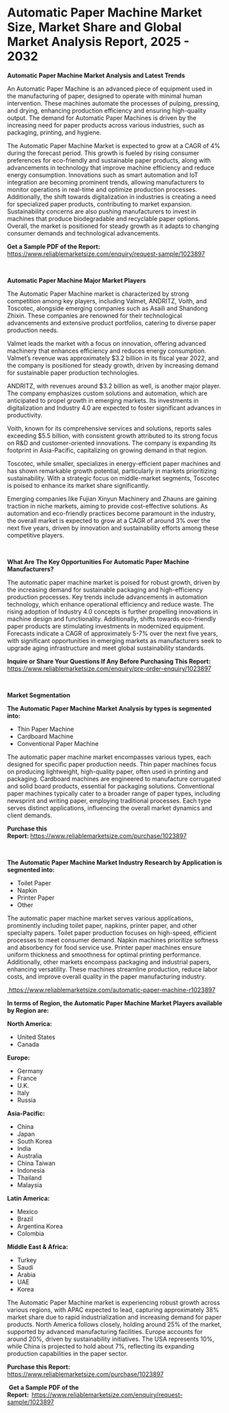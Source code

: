 <p><h1>Automatic Paper Machine Market Size, Market Share and Global Market Analysis Report, 2025 - 2032</h1></p><p><strong>Automatic Paper Machine Market Analysis and Latest Trends</strong></p>
<p><p>An Automatic Paper Machine is an advanced piece of equipment used in the manufacturing of paper, designed to operate with minimal human intervention. These machines automate the processes of pulping, pressing, and drying, enhancing production efficiency and ensuring high-quality output. The demand for Automatic Paper Machines is driven by the increasing need for paper products across various industries, such as packaging, printing, and hygiene.</p><p>The Automatic Paper Machine Market is expected to grow at a CAGR of 4% during the forecast period. This growth is fueled by rising consumer preferences for eco-friendly and sustainable paper products, along with advancements in technology that improve machine efficiency and reduce energy consumption. Innovations such as smart automation and IoT integration are becoming prominent trends, allowing manufacturers to monitor operations in real-time and optimize production processes. Additionally, the shift towards digitalization in industries is creating a need for specialized paper products, contributing to market expansion. Sustainability concerns are also pushing manufacturers to invest in machines that produce biodegradable and recyclable paper options. Overall, the market is positioned for steady growth as it adapts to changing consumer demands and technological advancements.</p></p>
<p><strong>Get a Sample PDF of the Report:&nbsp;</strong> <a href="https://www.reliablemarketsize.com/enquiry/request-sample/1023897?utm_campaign=1833&utm_medium=2&utm_source=Github&utm_content=ia&utm_term=16042025&utm_id=automatic-paper-machine">https://www.reliablemarketsize.com/enquiry/request-sample/1023897</a></p>
<p>&nbsp;</p>
<p><strong>Automatic Paper Machine Major Market Players</strong></p>
<p><p>The Automatic Paper Machine market is characterized by strong competition among key players, including Valmet, ANDRITZ, Voith, and Toscotec, alongside emerging companies such as Asaili and Shandong Zhixin. These companies are renowned for their technological advancements and extensive product portfolios, catering to diverse paper production needs.</p><p>Valmet leads the market with a focus on innovation, offering advanced machinery that enhances efficiency and reduces energy consumption. Valmet’s revenue was approximately $3.2 billion in its fiscal year 2022, and the company is positioned for steady growth, driven by increasing demand for sustainable paper production technologies.</p><p>ANDRITZ, with revenues around $3.2 billion as well, is another major player. The company emphasizes custom solutions and automation, which are anticipated to propel growth in emerging markets. Its investments in digitalization and Industry 4.0 are expected to foster significant advances in productivity.</p><p>Voith, known for its comprehensive services and solutions, reports sales exceeding $5.5 billion, with consistent growth attributed to its strong focus on R&D and customer-oriented innovations. The company is expanding its footprint in Asia-Pacific, capitalizing on growing demand in that region.</p><p>Toscotec, while smaller, specializes in energy-efficient paper machines and has shown remarkable growth potential, particularly in markets prioritizing sustainability. With a strategic focus on middle-market segments, Toscotec is poised to enhance its market share significantly.</p><p>Emerging companies like Fujian Xinyun Machinery and Zhauns are gaining traction in niche markets, aiming to provide cost-effective solutions. As automation and eco-friendly practices become paramount in the industry, the overall market is expected to grow at a CAGR of around 3% over the next five years, driven by innovation and sustainability efforts among these competitive players.</p></p>
<p>&nbsp;</p>
<p><strong>What Are The Key Opportunities For Automatic Paper Machine Manufacturers?</strong></p>
<p><p>The automatic paper machine market is poised for robust growth, driven by the increasing demand for sustainable packaging and high-efficiency production processes. Key trends include advancements in automation technology, which enhance operational efficiency and reduce waste. The rising adoption of Industry 4.0 concepts is further propelling innovations in machine design and functionality. Additionally, shifts towards eco-friendly paper products are stimulating investments in modernized equipment. Forecasts indicate a CAGR of approximately 5-7% over the next five years, with significant opportunities in emerging markets as manufacturers seek to upgrade aging infrastructure and meet global sustainability standards.</p></p>
<p><strong>Inquire or Share Your Questions If Any Before Purchasing This Report:</strong> <a href="https://www.reliablemarketsize.com/enquiry/pre-order-enquiry/1023897?utm_campaign=1833&utm_medium=2&utm_source=Github&utm_content=ia&utm_term=16042025&utm_id=automatic-paper-machine">https://www.reliablemarketsize.com/enquiry/pre-order-enquiry/1023897</a></p>
<p>&nbsp;</p>
<p><strong>Market Segmentation</strong></p>
<p><strong>The Automatic Paper Machine Market Analysis by types is segmented into:</strong></p>
<p><ul><li>Thin Paper Machine</li><li>Cardboard Machine</li><li>Conventional Paper Machine</li></ul></p>
<p><p>The automatic paper machine market encompasses various types, each designed for specific paper production needs. Thin paper machines focus on producing lightweight, high-quality paper, often used in printing and packaging. Cardboard machines are engineered to manufacture corrugated and solid board products, essential for packaging solutions. Conventional paper machines typically cater to a broader range of paper types, including newsprint and writing paper, employing traditional processes. Each type serves distinct applications, influencing the overall market dynamics and client demands.</p></p>
<p><strong>Purchase this Report:&nbsp;</strong><a href="https://www.reliablemarketsize.com/purchase/1023897?utm_campaign=1833&utm_medium=2&utm_source=Github&utm_content=ia&utm_term=16042025&utm_id=automatic-paper-machine">https://www.reliablemarketsize.com/purchase/1023897</a></p>
<p>&nbsp;</p>
<p><strong>The Automatic Paper Machine Market Industry Research by Application is segmented into:</strong></p>
<p><ul><li>Toilet Paper</li><li>Napkin</li><li>Printer Paper</li><li>Other</li></ul></p>
<p><p>The automatic paper machine market serves various applications, prominently including toilet paper, napkins, printer paper, and other specialty papers. Toilet paper production focuses on high-speed, efficient processes to meet consumer demand. Napkin machines prioritize softness and absorbency for food service use. Printer paper machines ensure uniform thickness and smoothness for optimal printing performance. Additionally, other markets encompass packaging and industrial papers, enhancing versatility. These machines streamline production, reduce labor costs, and improve overall quality in the paper manufacturing industry.</p></p>
<p><a href="https://www.reliablemarketsize.com/automatic-paper-machine-r1023897?utm_campaign=1833&utm_medium=2&utm_source=Github&utm_content=ia&utm_term=16042025&utm_id=automatic-paper-machine">&nbsp;https://www.reliablemarketsize.com/automatic-paper-machine-r1023897</a></p>
<p><strong>In terms of Region, the Automatic Paper Machine Market Players available by Region are:</strong></p>
<p>
    <p> <strong> North America: </strong>
        <ul>
            <li>United States</li>
            <li>Canada</li>
        </ul>
        </p> 
    <p> <strong> Europe: </strong>
        <ul>
            <li>Germany</li>
            <li>France</li>
            <li>U.K.</li>
            <li>Italy</li>
            <li>Russia</li>
        </ul>
        </p> 
    <p> <strong> Asia-Pacific: </strong>
        <ul>
            <li>China</li>
            <li>Japan</li>
            <li>South Korea</li>
            <li>India</li>
            <li>Australia</li>
            <li>China Taiwan</li>
            <li>Indonesia</li>
            <li>Thailand</li>
            <li>Malaysia</li>
        </ul>
        </p> 
    <p> <strong> Latin America: </strong>
        <ul>
            <li>Mexico</li>
            <li>Brazil</li>
            <li>Argentina Korea</li>
            <li>Colombia</li>
        </ul>
        </p> 
    <p> <strong> Middle East & Africa: </strong>
        <ul>
            <li>Turkey</li>
            <li>Saudi</li>
            <li>Arabia</li>
            <li>UAE</li>
            <li>Korea</li>
        </ul>
    </p>
    </p>
<p><p>The Automatic Paper Machine market is experiencing robust growth across various regions, with APAC expected to lead, capturing approximately 38% market share due to rapid industrialization and increasing demand for paper products. North America follows closely, holding around 25% of the market, supported by advanced manufacturing facilities. Europe accounts for around 20%, driven by sustainability initiatives. The USA represents 10%, while China is projected to hold about 7%, reflecting its expanding production capabilities in the paper sector.</p></p>
<p><strong>Purchase this Report: </strong><a href="https://www.reliablemarketsize.com/purchase/1023897?utm_campaign=1833&utm_medium=2&utm_source=Github&utm_content=ia&utm_term=16042025&utm_id=automatic-paper-machine">https://www.reliablemarketsize.com/purchase/1023897</a></p>
<p>&nbsp;<strong>Get a Sample PDF of the Report:&nbsp;&nbsp;</strong><a href="https://www.reliablemarketsize.com/enquiry/request-sample/1023897?utm_campaign=1833&utm_medium=2&utm_source=Github&utm_content=ia&utm_term=16042025&utm_id=automatic-paper-machine">https://www.reliablemarketsize.com/enquiry/request-sample/1023897</a></p>
<p><strong></strong></p>
<p><p></p><p></p><p></p></p>
